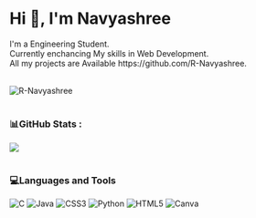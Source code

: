 <h1 >Hi 👋, I'm Navyashree </h1>
I'm a Engineering Student.<br>
Currently enchancing My skills in Web Development.<br>
All my projects are Available https://github.com/R-Navyashree.<br><br>

<p align="left">
  <img src="https://komarev.com/ghpvc/?username=R-Navyashree&label=Profile%20views&color=0e75b6&style=flat" alt="R-Navyashree" />
</p>


# <h3> 📊GitHub Stats :</h3>

![](https://github-readme-streak-stats.herokuapp.com/?user=R-Navyashree&theme=dark&hide_border=true)


# <h3> 💻Languages and Tools</h3>
![C](https://img.shields.io/badge/c-%2300599C.svg?style=flat&logo=c&logoColor=white) ![Java](https://img.shields.io/badge/java-%23ED8B00.svg?style=flat&logo=java&logoColor=white) ![CSS3](https://img.shields.io/badge/css3-%231572B6.svg?style=flat&logo=css3&logoColor=white) ![Python](https://img.shields.io/badge/python-3670A0?style=flat&logo=python&logoColor=ffdd54) ![HTML5](https://img.shields.io/badge/html5-%23E34F26.svg?style=flat&logo=html5&logoColor=white) ![Canva](https://img.shields.io/badge/Canva-%2300C4CC.svg?style=flat&logo=Canva&logoColor=white)


